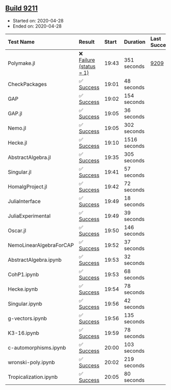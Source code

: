 ## [Build 9211](https://oscarci.mathematik.uni-kl.de/job/oscar/9211/)

* Started on: 2020-04-28
* Ended on: 2020-04-28

| Test Name    | Result | Start | Duration | Last Success | First Failure |
|:-------------|:-------|:------|:---------|:-------------|:--------------|
| Polymake.jl | ❌ [Failure (status = 1)](https://oscarci.mathematik.uni-kl.de/job/oscar/9211/artifact/logs/build-9211/Polymake.jl.log) | 19:43 | 351 seconds | [9209](https://oscarci.mathematik.uni-kl.de/job/oscar/9209/) | [9210](https://oscarci.mathematik.uni-kl.de/job/oscar/9210/) |
| CheckPackages | ✅ [Success](https://oscarci.mathematik.uni-kl.de/job/oscar/9211/artifact/logs/build-9211/CheckPackages.log) | 19:01 | 48 seconds |  |  |
| GAP | ✅ [Success](https://oscarci.mathematik.uni-kl.de/job/oscar/9211/artifact/logs/build-9211/GAP.log) | 19:02 | 154 seconds |  |  |
| GAP.jl | ✅ [Success](https://oscarci.mathematik.uni-kl.de/job/oscar/9211/artifact/logs/build-9211/GAP.jl.log) | 19:05 | 36 seconds |  |  |
| Nemo.jl | ✅ [Success](https://oscarci.mathematik.uni-kl.de/job/oscar/9211/artifact/logs/build-9211/Nemo.jl.log) | 19:05 | 302 seconds |  |  |
| Hecke.jl | ✅ [Success](https://oscarci.mathematik.uni-kl.de/job/oscar/9211/artifact/logs/build-9211/Hecke.jl.log) | 19:10 | 1516 seconds |  |  |
| AbstractAlgebra.jl | ✅ [Success](https://oscarci.mathematik.uni-kl.de/job/oscar/9211/artifact/logs/build-9211/AbstractAlgebra.jl.log) | 19:35 | 305 seconds |  |  |
| Singular.jl | ✅ [Success](https://oscarci.mathematik.uni-kl.de/job/oscar/9211/artifact/logs/build-9211/Singular.jl.log) | 19:41 | 57 seconds |  |  |
| HomalgProject.jl | ✅ [Success](https://oscarci.mathematik.uni-kl.de/job/oscar/9211/artifact/logs/build-9211/HomalgProject.jl.log) | 19:42 | 72 seconds |  |  |
| JuliaInterface | ✅ [Success](https://oscarci.mathematik.uni-kl.de/job/oscar/9211/artifact/logs/build-9211/JuliaInterface.log) | 19:49 | 18 seconds |  |  |
| JuliaExperimental | ✅ [Success](https://oscarci.mathematik.uni-kl.de/job/oscar/9211/artifact/logs/build-9211/JuliaExperimental.log) | 19:49 | 39 seconds |  |  |
| Oscar.jl | ✅ [Success](https://oscarci.mathematik.uni-kl.de/job/oscar/9211/artifact/logs/build-9211/Oscar.jl.log) | 19:50 | 146 seconds |  |  |
| NemoLinearAlgebraForCAP | ✅ [Success](https://oscarci.mathematik.uni-kl.de/job/oscar/9211/artifact/logs/build-9211/NemoLinearAlgebraForCAP.log) | 19:52 | 37 seconds |  |  |
| AbstractAlgebra.ipynb | ✅ [Success](https://oscarci.mathematik.uni-kl.de/job/oscar/9211/artifact/logs/build-9211/AbstractAlgebra.ipynb.log) | 19:53 | 32 seconds |  |  |
| CohP1.ipynb | ✅ [Success](https://oscarci.mathematik.uni-kl.de/job/oscar/9211/artifact/logs/build-9211/CohP1.ipynb.log) | 19:53 | 68 seconds |  |  |
| Hecke.ipynb | ✅ [Success](https://oscarci.mathematik.uni-kl.de/job/oscar/9211/artifact/logs/build-9211/Hecke.ipynb.log) | 19:54 | 78 seconds |  |  |
| Singular.ipynb | ✅ [Success](https://oscarci.mathematik.uni-kl.de/job/oscar/9211/artifact/logs/build-9211/Singular.ipynb.log) | 19:56 | 42 seconds |  |  |
| g-vectors.ipynb | ✅ [Success](https://oscarci.mathematik.uni-kl.de/job/oscar/9211/artifact/logs/build-9211/g-vectors.ipynb.log) | 19:56 | 135 seconds |  |  |
| K3-16.ipynb | ✅ [Success](https://oscarci.mathematik.uni-kl.de/job/oscar/9211/artifact/logs/build-9211/K3-16.ipynb.log) | 19:59 | 78 seconds |  |  |
| c-automorphisms.ipynb | ✅ [Success](https://oscarci.mathematik.uni-kl.de/job/oscar/9211/artifact/logs/build-9211/c-automorphisms.ipynb.log) | 20:00 | 103 seconds |  |  |
| wronski-poly.ipynb | ✅ [Success](https://oscarci.mathematik.uni-kl.de/job/oscar/9211/artifact/logs/build-9211/wronski-poly.ipynb.log) | 20:02 | 219 seconds |  |  |
| Tropicalization.ipynb | ✅ [Success](https://oscarci.mathematik.uni-kl.de/job/oscar/9211/artifact/logs/build-9211/Tropicalization.ipynb.log) | 20:05 | 80 seconds |  |  |
